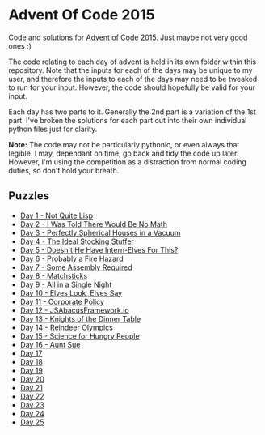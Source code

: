 # Advent Of Code 2015
Code and solutions for [Advent of Code 2015](http://adventofcode.com/2015).
Just maybe not very good ones :)

The code relating to each day of advent is held in its own folder within this
repository. Note that the inputs for each of the days may be unique to my
user, and therefore the inputs to each of the days may need to be tweaked to
run for your input. However, the code should hopefully be valid for your
input.

Each day has two parts to it. Generally the 2nd part is a variation of the 1st
part. I've broken the solutions for each part out into their own individual
python files just for clarity.

**Note:** The code may not be particularly pythonic, or even always that legible.
I may, dependant on time, go back and tidy the code up later. However, I'm
using the competition as a distraction from normal coding duties, so don't
hold your breath.

## Puzzles

  * [Day 1 - Not Quite Lisp](./day_01/README.md)
  * [Day 2 - I Was Told There Would Be No Math](./day_02/README.md)
  * [Day 3 - Perfectly Spherical Houses in a Vacuum](./day_03/README.md)
  * [Day 4 - The Ideal Stocking Stuffer](./day_04/README.md)
  * [Day 5 - Doesn't He Have Intern-Elves For This?](./day_05/README.md)
  * [Day 6 - Probably a Fire Hazard](./day_06/README.md)
  * [Day 7 - Some Assembly Required](./day_07/README.md)
  * [Day 8 - Matchsticks](./day_08/README.md)
  * [Day 9 - All in a Single Night](./day_09/README.md)
  * [Day 10 - Elves Look, Elves Say](./day_10/README.md)
  * [Day 11 - Corporate Policy](./day_11/README.md)
  * [Day 12 - JSAbacusFramework.io](./day_12/README.md)
  * [Day 13 - Knights of the Dinner Table](./day_13/README.md)
  * [Day 14 - Reindeer Olympics](./day_14/README.md)
  * [Day 15 - Science for Hungry People](./day_15/README.md)
  * [Day 16 - Aunt Sue](./day_16/README.md)
  * [Day 17](./day_17/README.md)
  * [Day 18](./day_18/README.md)
  * [Day 19](./day_19/README.md)
  * [Day 20](./day_20/README.md)
  * [Day 21](./day_21/README.md)
  * [Day 22](./day_22/README.md)
  * [Day 23](./day_23/README.md)
  * [Day 24](./day_24/README.md)
  * [Day 25](./day_25/README.md)
